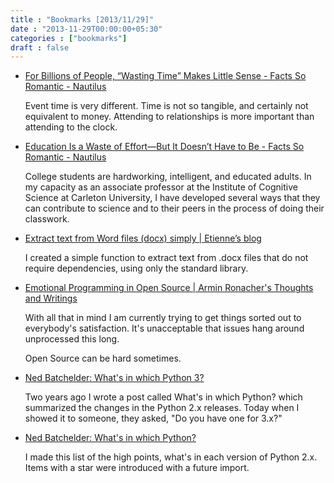 ```yaml
---
title : "Bookmarks [2013/11/29]"
date : "2013-11-29T00:00:00+05:30"
categories : ["bookmarks"]
draft : false
---
```


-   [For Billions of People, “Wasting Time” Makes Little Sense - Facts So Romantic - Nautilus](http://nautil.us/blog/for-billions-of-people-wasting-time-makes-little-sense)

    Event time is very different. Time is not so tangible, and certainly
    not equivalent to money. Attending to relationships is more
    important than attending to the clock.

-   [Education Is a Waste of Effort—But It Doesn’t Have to Be - Facts So Romantic - Nautilus](http://nautil.us/blog/education-is-a-waste-of-effortbut-it-doesnt-have-to-be?utm_source=RSS_Feed&utm_medium=RSS&utm_campaign=RSS_Syndication)

    College students are hardworking, intelligent, and educated adults.
    In my capacity as an associate professor at the Institute of
    Cognitive Science at Carleton University, I have developed several
    ways that they can contribute to science and to their peers in the
    process of doing their classwork.

-   [Extract text from Word files (docx) simply | Etienne’s blog](http://etienned.github.io/posts/extract-text-from-word-docx-simply/)

    I created a simple function to extract text from .docx files that do
    not require dependencies, using only the standard library.

-   [Emotional Programming in Open Source | Armin Ronacher's Thoughts and Writings](http://lucumr.pocoo.org/2013/11/28/emotional-programming/)

    With all that in mind I am currently trying to get things sorted out
    to everybody's satisfaction. It's unacceptable that issues hang
    around unprocessed this long.

    Open Source can be hard sometimes.

-   [Ned Batchelder: What's in which Python 3?](http://nedbatchelder.com/blog/201310/whats_in_which_python_3.html)

    Two years ago I wrote a post called What's in which Python? which
    summarized the changes in the Python 2.x releases. Today when I
    showed it to someone, they asked, "Do you have one for 3.x?"

-   [Ned Batchelder: What's in which Python?](http://nedbatchelder.com/blog/201109/whats_in_which_python.html)

    I made this list of the high points, what's in each version of
    Python 2.x. Items with a star were introduced with a <span class="underline"><span class="underline">future</span></span>
    import.
